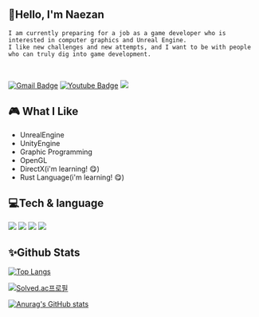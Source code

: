 ## 🌱Hello, I'm Naezan
    
    I am currently preparing for a job as a game developer who is interested in computer graphics and Unreal Engine.
    I like new challenges and new attempts, and I want to be with people who can truly dig into game development.
<br/>

 [![Gmail Badge](https://img.shields.io/badge/Gmail-d14836?style=flat-square&logo=Gmail&logoColor=white&link=mailto:tlsgocks001@gmail.com)](mailto:tlsgocks001@gmail.com) [![Youtube Badge](https://img.shields.io/badge/Youtube-ff0000?style=flat-square&logo=youtube&link=https://www.youtube.com/@naezan/featured)](https://www.youtube.com/@naezan/featured)
![](https://komarev.com/ghpvc/?username=Naezan)
    
## 🎮 What I Like

- UnrealEngine
- UnityEngine
- Graphic Programming
- OpenGL
- DirectX(i'm learning! 😋)
- Rust Language(i'm learning! 😋)
    
## 💻Tech & language
    
<img src="https://img.shields.io/badge/Unreal-0E1128.svg?style=for-the-badge&logo=Unreal Engine&logoColor=white"/></a>
<img src="https://img.shields.io/badge/Unity-FAFAFA.svg?style=for-the-badge&logo=Unity&logoColor=black"/></a>
<img src="https://img.shields.io/badge/C++-00599C.svg?style=for-the-badge&logo=C%2B%2B&logoColor=white"/></a>
<img src="https://img.shields.io/badge/Csharp-E34F26.svg?style=for-the-badge&logo=Csharp&logoColor=white"/></a>
    
## ✨Github Stats

[![Top Langs](https://github-readme-stats.vercel.app/api/top-langs/?username=Naezan&layout=compact)](https://github.com/anuraghazra/github-readme-stats)

[![Solved.ac프로필](http://mazassumnida.wtf/api/v2/generate_badge?boj=naezan)](https://solved.ac/jhj20071)   

[![Anurag's GitHub stats](https://github-readme-stats.vercel.app/api?username=Naezan&show_icons=true&theme=gruvbox_light)](https://github.com/anuraghazra/github-readme-stats)
